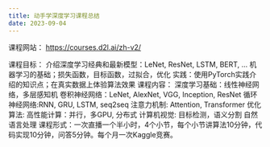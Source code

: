 ```yaml
---
title: 动手学深度学习课程总结
date: 2023-09-04
---
```


课程网站： https://courses.d2l.ai/zh-v2/

课程目标：
介绍深度学习经典和最新模型：LeNet, ResNet, LSTM, BERT, ...
机器学习的基础；损失函数，目标函数，过拟合，优化
实践：使用PyTorch实践介绍的知识点；在真实数据上体验算法效果
课程内容：
深度学习基础：线性神经网络，多层感知机
卷积神经网络：LeNet, AlexNet, VGG, Inception, ResNet
循环神经网络:RNN, GRU, LSTM, seq2seq
注意力机制: Attention, Transformer
优化算法: 
高性能计算：并行，多GPU, 分布式
计算机视觉: 目标检测，语义分割
自然语言处理
课程形式：一次直播一个半小时，4个小节，每个小节讲算法10分钟，代码实现10分钟，问答5分钟。每个月一次Kaggle竞赛。
